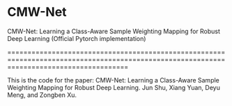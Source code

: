 # CMW-Net
CMW-Net: Learning a Class-Aware Sample Weighting Mapping for Robust Deep Learning (Official Pytorch implementation)


==========================================================================================================================================

This is the code for the paper:
CMW-Net: Learning a Class-Aware Sample Weighting Mapping for Robust Deep Learning. Jun Shu, Xiang Yuan, Deyu Meng, and Zongben Xu. 
